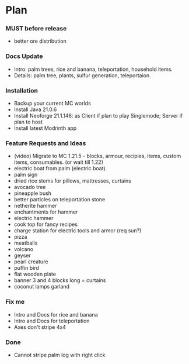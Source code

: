 # Plan

### MUST before release
- better ore distribution

### Docs Update
- Intro: palm trees, rice and banana, teleportation, household items.
- Details: palm tree, plants, sulfur generation, teleportaion.

### Installation
- Backup your current MC worlds
- Install Java 21.0.6
- Install Neoforge 21.1.146: as Client if plan to play Singlemode; Server if plan to host
- Install latest Modrinth app

### Feature Requests and Ideas
- (video) Migrate to MC 1.21.5 - blocks, armour, recipies, items, custom items, consumables.
  (or wait till 1.22)
- electric boat from palm (electric boat)
- palm sign
- dried rice stems for pillows, mattresses, curtains
- avocado tree
- pineapple bush
- better particles on teleportation stone
- netherite hammer
- enchantments for hammer
- electric hammer
- cook top for fancy recipes
- charge station for electric tools and armor (req sun?)
- pizza
- meatballs
- volcano
- geyser
- pearl creature
- puffin bird
- flat wooden plate
- banner 3 and 4 blocks long = curtains
- coconut lamps garland

### Fix me
- Intro and Docs for rice and banana
- Intro and Docs for teleportation
- Axes don't stripe 4x4

### Done
- Cannot stripe palm log with right click


